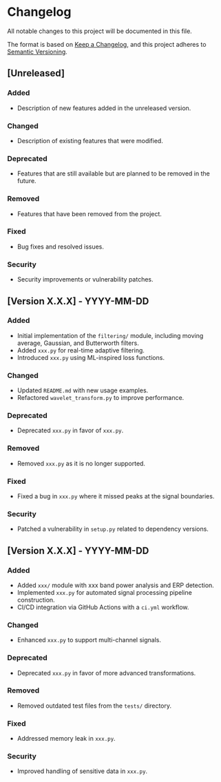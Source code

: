 # Changelog

All notable changes to this project will be documented in this file.

The format is based on [Keep a Changelog](https://keepachangelog.com/en/1.0.0/), 
and this project adheres to [Semantic Versioning](https://semver.org/spec/v2.0.0.html).

## [Unreleased]
### Added
- Description of new features added in the unreleased version.

### Changed
- Description of existing features that were modified.

### Deprecated
- Features that are still available but are planned to be removed in the future.

### Removed
- Features that have been removed from the project.

### Fixed
- Bug fixes and resolved issues.

### Security
- Security improvements or vulnerability patches.

## [Version X.X.X] - YYYY-MM-DD
### Added
- Initial implementation of the `filtering/` module, including moving average, Gaussian, and Butterworth filters.
- Added `xxx.py` for real-time adaptive filtering.
- Introduced `xxx.py` using ML-inspired loss functions.

### Changed
- Updated `README.md` with new usage examples.
- Refactored `wavelet_transform.py` to improve performance.

### Deprecated
- Deprecated `xxx.py` in favor of `xxx.py`.

### Removed
- Removed `xxx.py` as it is no longer supported.

### Fixed
- Fixed a bug in `xxx.py` where it missed peaks at the signal boundaries.

### Security
- Patched a vulnerability in `setup.py` related to dependency versions.

## [Version X.X.X] - YYYY-MM-DD
### Added
- Added `xxx/` module with xxx band power analysis and ERP detection.
- Implemented `xxx.py` for automated signal processing pipeline construction.
- CI/CD integration via GitHub Actions with a `ci.yml` workflow.

### Changed
- Enhanced `xxx.py` to support multi-channel signals.

### Deprecated
- Deprecated `xxx.py` in favor of more advanced transformations.

### Removed
- Removed outdated test files from the `tests/` directory.

### Fixed
- Addressed memory leak in `xxx.py`.

### Security
- Improved handling of sensitive data in `xxx.py`.
